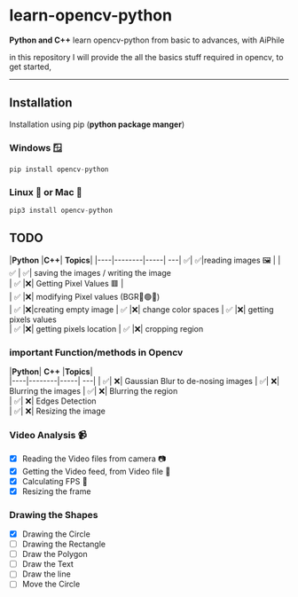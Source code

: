 # learn-opencv-python
**Python and C++**
learn opencv-python from basic to advances, with AiPhile

in this  repository I will provide the all the basics stuff required in opencv, to get started, 


---
## Installation
Installation using pip (**python package manger**)

### Windows 🪟
```python 
pip install opencv-python
```
### Linux 🐧 or Mac 🍎

```python 
pip3 install opencv-python
```

## TODO

|**Python** |**C++**| **Topics**|
|----|--------|-----| ---|
✅| ✅|reading images 🖼️ |
| ✅ | ✅| saving the images / writing the image  
| ✅ |:x:| Getting Pixel Values 🟥 |  
| ✅ |:x:| modifying Pixel values (BGR🔵🟢🔴)  
| ✅ |:x:|creating empty image 
| ✅ |:x:| change color spaces 
| ✅ |:x:| getting pixels values  
| ✅ |:x:| getting pixels location 
| ✅ |:x:| cropping region  

### important Function/methods in Opencv
|**Python**| **C++** |**Topics**|       
|----|--------|-----| ---|
| ✅| :x:| Gaussian Blur to  de-nosing images 
| ✅| :x:| Blurring the images 
| ✅| :x:| Blurring the region  
| ✅| :x:| Edges Detection  
| ✅| :x:| Resizing the image 

### Video Analysis :video_camera:
- [x] Reading the Video files from camera 📷
- [x] Getting the Video feed, from Video file 📁
- [x] Calculating FPS 🧲
- [x] Resizing the frame

### Drawing the Shapes
- [x] Drawing the Circle 
- [ ] Drawing the Rectangle 
- [ ] Draw the Polygon
- [ ] Draw the Text
- [ ] Draw the line
- [ ] Move the Circle